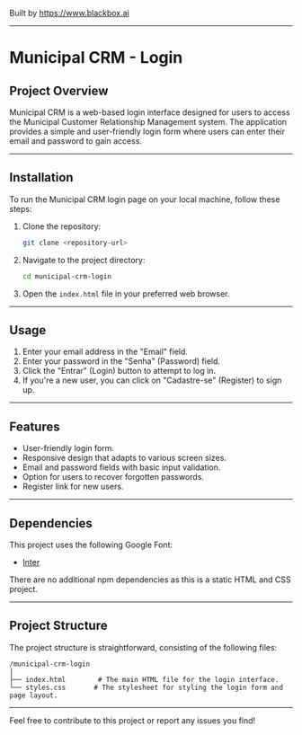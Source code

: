 
Built by https://www.blackbox.ai

---

# Municipal CRM - Login

## Project Overview

Municipal CRM is a web-based login interface designed for users to access the Municipal Customer Relationship Management system. The application provides a simple and user-friendly login form where users can enter their email and password to gain access.

---

## Installation

To run the Municipal CRM login page on your local machine, follow these steps:

1. Clone the repository:
   ```bash
   git clone <repository-url>
   ```

2. Navigate to the project directory:
   ```bash
   cd municipal-crm-login
   ```

3. Open the `index.html` file in your preferred web browser.

---

## Usage

1. Enter your email address in the "Email" field.
2. Enter your password in the "Senha" (Password) field.
3. Click the "Entrar" (Login) button to attempt to log in.
4. If you're a new user, you can click on "Cadastre-se" (Register) to sign up.

---

## Features

- User-friendly login form.
- Responsive design that adapts to various screen sizes.
- Email and password fields with basic input validation.
- Option for users to recover forgotten passwords.
- Register link for new users.

---

## Dependencies

This project uses the following Google Font:
- [Inter](https://fonts.google.com/specimen/Inter)

There are no additional npm dependencies as this is a static HTML and CSS project.

---

## Project Structure

The project structure is straightforward, consisting of the following files:

```
/municipal-crm-login
│
├── index.html        # The main HTML file for the login interface.
└── styles.css       # The stylesheet for styling the login form and page layout.
```

---

Feel free to contribute to this project or report any issues you find!